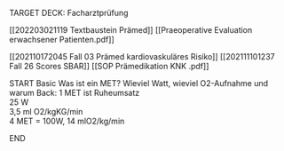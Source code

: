 TARGET DECK: Facharztprüfung

[[202203021119 Textbaustein Prämed]]
[[Praeoperative Evaluation erwachsener Patienten.pdf]]

[[202110172045 Fall 03 Prämed kardiovaskuläres Risiko]]
[[202111101237 Fall 26 Scores SBAR]]
[[SOP Prämedikation KNK .pdf]]

START
Basic
Was ist ein MET? Wieviel Watt, wieviel O2-Aufnahme und warum
Back:
1 MET ist Ruheumsatz  
25 W  
3,5 ml O2/kgKG/min  
4 MET = 100W, 14 mlO2/kg/min
<!--ID: 1647791154802-->
END